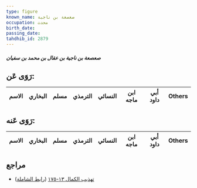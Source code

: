 ```yaml
---
type: figure
known_name: صعصعة بن ناجية
occupation: محدث
birth_date:
passing_date:
tahdhib_id: 2879
---
```

##### صعصعة بن ناجية بن عقال بن محمد بن سفيان

## رَوَى عَن:
| الاسم | البخاري | مسلم | الترمذي | النسائي | ابن ماجه | أبي داود | Others |
| ----- | ------- | ---- | ------- | ------- | -------- | -------- | ------ |
## رَوَى عَنه:
| الاسم | البخاري | مسلم | الترمذي | النسائي | ابن ماجه | أبي داود | Others |
| ----- | ------- | ---- | ------- | ------- | -------- | -------- | ------ |
## مراجع
- [تهذيب الكمال ١٣-١٧٥](obsidian://open?vault=Tahdhib-al-Kamal&file=Figures/٢٨٧٩-صعصعة%20بن%20ناجية%20بن%20عقال%20بن%20محمد%20بن%20سفيان) ([رابط الشاملة](https://shamela.ws/book/3722/6556))